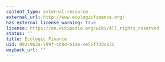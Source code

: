 ```yaml
---
content_type: external-resource
external_url: http://www.ecologicfinance.org/
has_external_license_warning: true
license: https://en.wikipedia.org/wiki/All_rights_reserved
status: ''
title: Ecologic Finance
uid: 092c863a-799f-4b8d-b1de-ce55f733c831
wayback_url: ''
---
```

